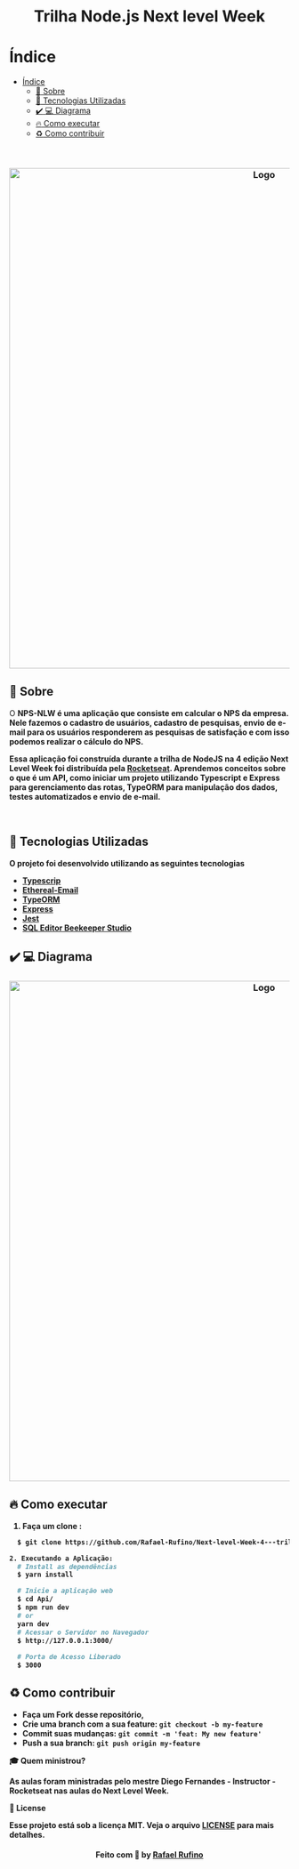 <h1 align = "center"> Trilha Node.js Next level Week</h1>

# Índice

- [Índice](#índice)
  - [:bookmark: Sobre](#bookmark-sobre)
  - [:rocket: Tecnologias Utilizadas](#rocket-tecnologias-utilizadas)
  - [:heavy_check_mark: :computer: Diagrama](#heavy_check_mark-computer-diagrama)
  - [:fire: Como executar](#fire-como-executar)
  - [:recycle: Como contribuir](#recycle-como-contribuir)

</br>
<h3 align="center">
    <img alt="Logo" title="#logo" width="900px" src="https://github.com/rocketseat-education/nlw-04-nodejs/blob/main/.github/preview.png?raw=true.png">
</h3>



<a id="sobre"></a>


## :bookmark: Sobre

O <strong>NPS-NLW<strong> é uma aplicação que consiste em calcular o NPS da empresa. Nele fazemos o cadastro de usuários, cadastro de pesquisas, envio de e-mail para os usuários responderem as pesquisas de satisfação e com isso podemos realizar o cálculo do NPS.

Essa aplicação foi construída durante a trilha de NodeJS na <strong> 4 edição Next Level Week </strong> foi distribuída pela [Rocketseat](https://rocketseat.com.br/). Aprendemos conceitos sobre o que é um API, como iniciar um projeto utilizando Typescript e Express para gerenciamento das rotas, TypeORM para manipulação dos dados, testes automatizados e envio de e-mail.

<br>


<a id="tecnologias-utilizadas"></a>

## :rocket: Tecnologias Utilizadas

O projeto foi desenvolvido utilizando as seguintes tecnologias

- [Typescrip](https://www.typescriptlang.org/)
- [Ethereal-Email](https://ethereal.email/)
- [TypeORM](https://typeorm.io/#/)
- [Express](https://expressjs.com/pt-br/)
- [Jest](https://jestjs.io/)
- [SQL Editor Beekeeper Studio](https://www.beekeeperstudio.io/)




## :heavy_check_mark: :computer: Diagrama

<h3 align="center">
    <img alt="Logo" title="#logo" width="900px" src="https://github.com/rocketseat-education/nlw-04-nodejs/blob/main/public/diagrama.png?raw=true">

</h3>


## :fire: Como executar


1. Faça um clone :

```sh
  $ git clone https://github.com/Rafael-Rufino/Next-level-Week-4---trilha-Nodejs-.git

```

```sh
2. Executando a Aplicação:
  # Install as dependências
  $ yarn install

  # Inicie a aplicação web
  $ cd Api/
  $ npm run dev
  # or
  yarn dev
  # Acessar o Servidor no Navegador
  $ http://127.0.0.1:3000/
 
  # Porta de Acesso Liberado
  $ 3000

```
## :recycle: Como contribuir

- Faça um Fork desse repositório,
- Crie uma branch com a sua feature: `git checkout -b my-feature`
- Commit suas mudanças: `git commit -m 'feat: My new feature'`
- Push a sua branch: `git push origin my-feature`


🎓 **Quem ministrou?**

As aulas foram ministradas pelo mestre Diego Fernandes - Instructor - Rocketseat nas aulas do Next Level Week.

📝 **License**

Esse projeto está sob a licença MIT. Veja o arquivo [LICENSE](LICENSE.md) para mais detalhes.




<h4 align="center">
    Feito com 💜 by <a href="https://www.linkedin.com/in/rafael-r-dos-santos-b889311ba/" target="_blank">Rafael Rufino</a>
</h4>





